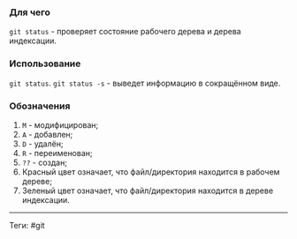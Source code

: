 ### Для чего
`git status` - проверяет состояние рабочего дерева и дерева индексации.

### Использование
`git status`.
`git status -s` - выведет информацию в сокращённом виде.

### Обозначения
1. `M` - модифицирован;
2. `A` - добавлен;
3. `D` - удалён;
4. `R` - переименован;
5. `??` - создан;
6. Красный цвет означает, что файл/директория находится в рабочем дереве;
7. Зеленый цвет означает, что файл/директория находится в дереве индексации.

---
Теги: #git